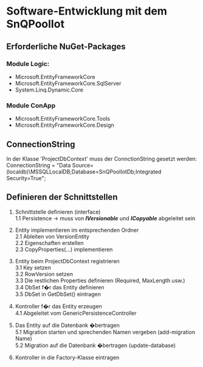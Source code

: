 ﻿# Software-Entwicklung mit dem SnQPoolIot 

## Erforderliche NuGet-Packages
### Module Logic:
* Microsoft.EntityFrameworkCore
* Microsoft.EntityFrameworkCore.SqlServer
* System.Linq.Dynamic.Core

### Module ConApp
* Microsoft.EntityFrameworkCore.Tools
* Microsoft.EntityFrameworkCore.Design

## ConnectionString
In der Klasse 'ProjectDbContext' muss der ConnctionString gesetzt werden:
ConnectionString = "Data Source=(localdb)\\MSSQLLocalDB;Database=SnQPoolIotDb;Integrated Security=True";

## Definieren der Schnittstellen
1. Schnittstelle definieren (interface)  
1.1 Persistence -> muss von ***IVersionable*** und ***ICopyable*** abgeleitet sein

2. Entity implementieren im entsprechenden Ordner  
2.1 Ableiten von VersionEntity  
2.2 Eigenschaften erstellen  
2.3 CopyProperties(...) implementieren

3. Entity beim ProjectDbContext registrieren  
3.1 Key setzen  
3.2 RowVersion setzen  
3.3 Die restlichen Properties definieren (Required, MaxLength usw.)  
3.4 DbSet f�r das Entity definieren  
3.5 DbSet in GetDbSet() eintragen  

4. Kontroller f�r das Entity erzeugen  
4.1 Abgeleitet vom GenericPersistenceController  

5. Das Entity auf die Datenbank �bertragen  
5.1 Migration starten und sprechenden Namen vergeben (add-migration Name)  
5.2 Migration auf die Datenbank �bertragen (update-database)  

6. Kontroller in die Factory-Klasse eintragen  
